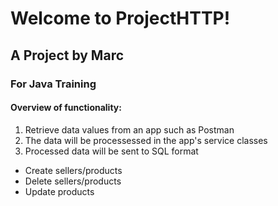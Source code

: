 # Welcome to ProjectHTTP!
## A Project by Marc
### For Java Training
#### Overview of functionality:
1. Retrieve data values from an app such as Postman
2. The data will be processessed in the app's service classes
3. Processed data will be sent to SQL format
- Create sellers/products
- Delete sellers/products
- Update products